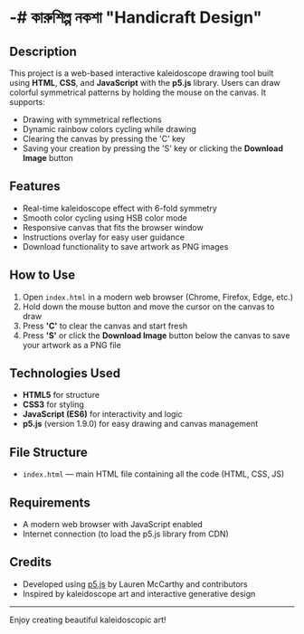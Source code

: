 # -#  কারুশিল্প নকশা  "Handicraft Design"

## Description

This project is a web-based interactive kaleidoscope drawing tool built using **HTML**, **CSS**, and **JavaScript** with the **p5.js** library. Users can draw colorful symmetrical patterns by holding the mouse on the canvas. It supports:

- Drawing with symmetrical reflections
- Dynamic rainbow colors cycling while drawing
- Clearing the canvas by pressing the 'C' key
- Saving your creation by pressing the 'S' key or clicking the **Download Image** button

## Features

- Real-time kaleidoscope effect with 6-fold symmetry
- Smooth color cycling using HSB color mode
- Responsive canvas that fits the browser window
- Instructions overlay for easy user guidance
- Download functionality to save artwork as PNG images

## How to Use

1. Open `index.html` in a modern web browser (Chrome, Firefox, Edge, etc.)
2. Hold down the mouse button and move the cursor on the canvas to draw
3. Press **'C'** to clear the canvas and start fresh
4. Press **'S'** or click the **Download Image** button below the canvas to save your artwork as a PNG file

## Technologies Used

- **HTML5** for structure
- **CSS3** for styling
- **JavaScript (ES6)** for interactivity and logic
- **p5.js** (version 1.9.0) for easy drawing and canvas management

## File Structure

- `index.html` — main HTML file containing all the code (HTML, CSS, JS)
  
## Requirements

- A modern web browser with JavaScript enabled
- Internet connection (to load the p5.js library from CDN)

## Credits

- Developed using [p5.js](https://p5js.org/) by Lauren McCarthy and contributors
- Inspired by kaleidoscope art and interactive generative design

---

Enjoy creating beautiful kaleidoscopic art!

